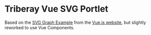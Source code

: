# Triberay Vue SVG Portlet

Based on the [SVG Graph Example](https://vuejs.org/v2/examples/svg.html) from the [Vue.js website](https://vuejs.org/), but slightly reworked to use Vue Components.
